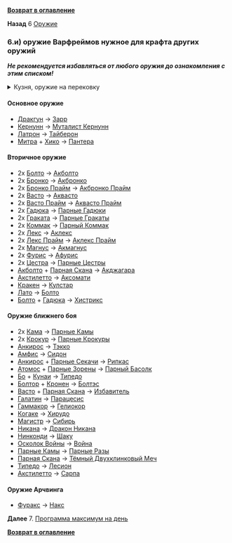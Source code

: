 **[Возврат в оглавление](index.md)**

**Назад** 6 [Оружие](06.md)


### 6.и) оружие Варфреймов нужное для крафта других оружий

**_Не рекомендуется избавляться от любого оружия до ознакомления с этим списком!_**

<details>
  <summary> Кузня, оружие на перековку</summary>
  
![Кузня, оружие на перековку](pictures/Smith_table_01.png  "Оружие, которое нужно для создания другого оружия")
    
</details>

#### Основное оружие

*   [Дракгун](https://warframe.fandom.com/ru/wiki/%D0%94%D1%80%D0%B0%D0%BA%D0%B3%D1%83%D0%BD)	→	[Зарр](https://warframe.fandom.com/ru/wiki/%D0%97%D0%B0%D1%80%D1%80)
*   [Кернунн](https://warframe.fandom.com/ru/wiki/%D0%9A%D0%B5%D1%80%D0%BD%D1%83%D0%BD%D0%BD)	→	[Муталист Кернунн](https://warframe.fandom.com/ru/wiki/%D0%9C%D1%83%D1%82%D0%B0%D0%BB%D0%B8%D1%81%D1%82_%D0%9A%D0%B5%D1%80%D0%BD%D1%83%D0%BD%D0%BD)
*   [Латрон](https://warframe.fandom.com/ru/wiki/%D0%9B%D0%B0%D1%82%D1%80%D0%BE%D0%BD)	→	[Тайберон](https://warframe.fandom.com/ru/wiki/%D0%A2%D0%B0%D0%B9%D0%B1%D0%B5%D1%80%D0%BE%D0%BD)
*   [Митра](https://warframe.fandom.com/ru/wiki/%D0%9C%D0%B8%D1%82%D1%80%D0%B0) + [Хико](https://warframe.fandom.com/ru/wiki/%D0%A5%D0%B8%D0%BA%D0%BE)	→	[Пантера](https://warframe.fandom.com/ru/wiki/%D0%9F%D0%B0%D0%BD%D1%82%D0%B5%D1%80%D0%B0)

#### Вторичное оружие
*   2х [Болто](https://warframe.fandom.com/ru/wiki/%D0%91%D0%BE%D0%BB%D1%82%D0%BE)	→	[Акболто](https://warframe.fandom.com/ru/wiki/%D0%90%D0%BA%D0%B1%D0%BE%D0%BB%D1%82%D0%BE)
*   2х [Бронко](https://warframe.fandom.com/ru/wiki/%D0%91%D1%80%D0%BE%D0%BD%D0%BA%D0%BE)	→	[Акбронко](https://warframe.fandom.com/ru/wiki/%D0%90%D0%BA%D0%B1%D1%80%D0%BE%D0%BD%D0%BA%D0%BE)
*   2х [Бронко Прайм](https://warframe.fandom.com/ru/wiki/%D0%91%D1%80%D0%BE%D0%BD%D0%BA%D0%BE_%D0%9F%D1%80%D0%B0%D0%B9%D0%BC)	→	[Акбронко Прайм](https://warframe.fandom.com/ru/wiki/%D0%90%D0%BA%D0%B1%D1%80%D0%BE%D0%BD%D0%BA%D0%BE_%D0%9F%D1%80%D0%B0%D0%B9%D0%BC)
*   2х [Васто](https://warframe.fandom.com/ru/wiki/%D0%92%D0%B0%D1%81%D1%82%D0%BE)	→	[Аквасто](https://warframe.fandom.com/ru/wiki/%D0%90%D0%BA%D0%B2%D0%B0%D1%81%D1%82%D0%BE)
*   2х [Васто Прайм](https://warframe.fandom.com/ru/wiki/%D0%92%D0%B0%D1%81%D1%82%D0%BE_%D0%9F%D1%80%D0%B0%D0%B9%D0%BC)	→	[Аквасто Прайм](https://warframe.fandom.com/ru/wiki/%D0%90%D0%BA%D0%B2%D0%B0%D1%81%D1%82%D0%BE_%D0%9F%D1%80%D0%B0%D0%B9%D0%BC)
*   2х [Гадюка](https://warframe.fandom.com/ru/wiki/%D0%93%D0%B0%D0%B4%D1%8E%D0%BA%D0%B0)	→	[Парные Гадюки](https://warframe.fandom.com/ru/wiki/%D0%9F%D0%B0%D1%80%D0%BD%D1%8B%D0%B5_%D0%93%D0%B0%D0%B4%D1%8E%D0%BA%D0%B8)
*   2х [Граката](https://warframe.fandom.com/ru/wiki/%D0%93%D1%80%D0%B0%D0%BA%D0%B0%D1%82%D0%B0)	→	[Парные Гракаты](https://warframe.fandom.com/ru/wiki/%D0%9F%D0%B0%D1%80%D0%BD%D1%8B%D0%B5_%D0%93%D1%80%D0%B0%D0%BA%D0%B0%D1%82%D1%8B)
*   2х [Коммак](https://warframe.fandom.com/ru/wiki/%D0%9A%D0%BE%D0%BC%D0%BC%D0%B0%D0%BA)	→	[Парный Коммак](https://warframe.fandom.com/ru/wiki/%D0%9F%D0%B0%D1%80%D0%BD%D1%8B%D0%B9_%D0%9A%D0%BE%D0%BC%D0%BC%D0%B0%D0%BA)
*   2х [Лекс](https://warframe.fandom.com/ru/wiki/%D0%9B%D0%B5%D0%BA%D1%81)	→	[Аклекс](https://warframe.fandom.com/ru/wiki/%D0%90%D0%BA%D0%BB%D0%B5%D0%BA%D1%81)
*   2х [Лекс Прайм](https://warframe.fandom.com/ru/wiki/%D0%9B%D0%B5%D0%BA%D1%81_%D0%9F%D1%80%D0%B0%D0%B9%D0%BC)	→	[Аклекс Прайм](https://warframe.fandom.com/ru/wiki/%D0%90%D0%BA%D0%BB%D0%B5%D0%BA%D1%81_%D0%9F%D1%80%D0%B0%D0%B9%D0%BC)
*   2х [Магнус](https://warframe.fandom.com/ru/wiki/%D0%9C%D0%B0%D0%B3%D0%BD%D1%83%D1%81)	→	[Акмагнус](https://warframe.fandom.com/ru/wiki/%D0%90%D0%BA%D0%BC%D0%B0%D0%B3%D0%BD%D1%83%D1%81)
*   2х [Фурис](https://warframe.fandom.com/ru/wiki/%D0%A4%D1%83%D1%80%D0%B8%D1%81)	→	[Афурис](https://warframe.fandom.com/ru/wiki/%D0%90%D1%84%D1%83%D1%80%D0%B8%D1%81)
*   2х [Цестра](https://warframe.fandom.com/ru/wiki/%D0%A6%D0%B5%D1%81%D1%82%D1%80%D0%B0)	→	[Парные Цестры](https://warframe.fandom.com/ru/wiki/%D0%9F%D0%B0%D1%80%D0%BD%D1%8B%D0%B5_%D0%A6%D0%B5%D1%81%D1%82%D1%80%D1%8B)
*   [Акболто](https://warframe.fandom.com/ru/wiki/%D0%90%D0%BA%D0%B1%D0%BE%D0%BB%D1%82%D0%BE) + [Парная Скана](https://warframe.fandom.com/ru/wiki/%D0%9F%D0%B0%D1%80%D0%BD%D0%B0%D1%8F_%D0%A1%D0%BA%D0%B0%D0%BD%D0%B0)	→	[Акджагара](https://warframe.fandom.com/ru/wiki/%D0%90%D0%BA%D0%B4%D0%B6%D0%B0%D0%B3%D0%B0%D1%80%D0%B0)
*   [Акстилетто](https://warframe.fandom.com/ru/wiki/%D0%90%D0%BA%D1%81%D1%82%D0%B8%D0%BB%D0%B5%D1%82%D1%82%D0%BE)	→	[Аксомати](https://warframe.fandom.com/ru/wiki/%D0%90%D0%BA%D1%81%D0%BE%D0%BC%D0%B0%D1%82%D0%B8)
*   [Кракен](https://warframe.fandom.com/ru/wiki/%D0%9A%D1%80%D0%B0%D0%BA%D0%B5%D0%BD)	→	[Кулстар](https://warframe.fandom.com/ru/wiki/%D0%9A%D1%83%D0%BB%D1%81%D1%82%D0%B0%D1%80)
* [Лато](https://warframe.fandom.com/ru/wiki/%D0%9B%D0%B0%D1%82%D0%BE)	→	[Болто](https://warframe.fandom.com/ru/wiki/%D0%91%D0%BE%D0%BB%D1%82%D0%BE)
* [Болто](https://warframe.fandom.com/ru/wiki/%D0%91%D0%BE%D0%BB%D1%82%D0%BE) + [Гадюка](https://warframe.fandom.com/ru/wiki/%D0%93%D0%B0%D0%B4%D1%8E%D0%BA%D0%B0)	→	[Хистрикс](https://warframe.fandom.com/ru/wiki/%D0%A5%D0%B8%D1%81%D1%82%D1%80%D0%B8%D0%BA%D1%81)

#### Оружие ближнего боя
* 2х [Кама](https://warframe.fandom.com/ru/wiki/%D0%9A%D0%B0%D0%BC%D0%B0)	→	[Парные Камы](https://warframe.fandom.com/ru/wiki/%D0%9F%D0%B0%D1%80%D0%BD%D1%8B%D0%B5_%D0%9A%D0%B0%D0%BC%D1%8B)
* 2x [Крокур](https://warframe.fandom.com/ru/wiki/%D0%9A%D1%80%D0%BE%D0%BA%D1%83%D1%80)	→	[Парные Крокуры](https://warframe.fandom.com/ru/wiki/%D0%9F%D0%B0%D1%80%D0%BD%D1%8B%D0%B5_%D0%9A%D1%80%D0%BE%D0%BA%D1%83%D1%80%D1%8B)
* [Анкирос](https://warframe.fandom.com/ru/wiki/%D0%90%D0%BD%D0%BA%D0%B8%D1%80%D0%BE%D1%81)	→	[Тэкко](https://warframe.fandom.com/ru/wiki/%D0%A2%D1%8D%D0%BA%D0%BA%D0%BE)
* [Амфис](https://warframe.fandom.com/ru/wiki/%D0%90%D0%BC%D1%84%D0%B8%D1%81)	→	[Сидон](https://warframe.fandom.com/ru/wiki/%D0%A1%D0%B8%D0%B4%D0%BE%D0%BD)
* [Анкирос](https://warframe.fandom.com/ru/wiki/%D0%90%D0%BD%D0%BA%D0%B8%D1%80%D0%BE%D1%81) + [Парные Секачи](https://warframe.fandom.com/ru/wiki/%D0%9F%D0%B0%D1%80%D0%BD%D1%8B%D0%B5_%D0%A1%D0%B5%D0%BA%D0%B0%D1%87%D0%B8)	→	[Рипкас](https://warframe.fandom.com/ru/wiki/%D0%A0%D0%B8%D0%BF%D0%BA%D0%B0%D1%81)
* [Атомос](https://warframe.fandom.com/ru/wiki/%D0%90%D1%82%D0%BE%D0%BC%D0%BE%D1%81) + [Парные Зорены](https://warframe.fandom.com/ru/wiki/%D0%9F%D0%B0%D1%80%D0%BD%D1%8B%D0%B5_%D0%97%D0%BE%D1%80%D0%B5%D0%BD%D1%8B)	→	[Парный Басолк](https://warframe.fandom.com/ru/wiki/%D0%9F%D0%B0%D1%80%D0%BD%D1%8B%D0%B9_%D0%91%D0%B0%D1%81%D0%BE%D0%BB%D0%BA)
* [Бо](https://warframe.fandom.com/ru/wiki/%D0%91%D0%BE) + [Кунаи](https://warframe.fandom.com/ru/wiki/%D0%9A%D1%83%D0%BD%D0%B0%D0%B8)	→	[Типедо](https://warframe.fandom.com/ru/wiki/%D0%A2%D0%B8%D0%BF%D0%B5%D0%B4%D0%BE)
* [Болтор](https://warframe.fandom.com/ru/wiki/%D0%91%D0%BE%D0%BB%D1%82%D0%BE%D1%80) + [Кронен](https://warframe.fandom.com/ru/wiki/%D0%9A%D1%80%D0%BE%D0%BD%D0%B5%D0%BD)	→	[Болтэс](https://warframe.fandom.com/ru/wiki/%D0%91%D0%BE%D0%BB%D1%82%D1%8D%D1%81)
* [Васто](https://warframe.fandom.com/ru/wiki/%D0%92%D0%B0%D1%81%D1%82%D0%BE) + [Парная Скана](https://warframe.fandom.com/ru/wiki/%D0%9F%D0%B0%D1%80%D0%BD%D0%B0%D1%8F_%D0%A1%D0%BA%D0%B0%D0%BD%D0%B0)	→	[Избавитель](https://warframe.fandom.com/ru/wiki/%D0%98%D0%B7%D0%B1%D0%B0%D0%B2%D0%B8%D1%82%D0%B5%D0%BB%D1%8C)
* [Галатин](https://warframe.fandom.com/ru/wiki/%D0%93%D0%B0%D0%BB%D0%B0%D1%82%D0%B8%D0%BD)	→	[Парацесис](https://warframe.fandom.com/ru/wiki/%D0%9F%D0%B0%D1%80%D0%B0%D1%86%D0%B5%D1%81%D0%B8%D1%81)
* [Гаммакор](https://warframe.fandom.com/ru/wiki/%D0%93%D0%B0%D0%BC%D0%BC%D0%B0%D0%BA%D0%BE%D1%80)	→	[Гелиокор](https://warframe.fandom.com/ru/wiki/%D0%93%D0%B5%D0%BB%D0%B8%D0%BE%D0%BA%D0%BE%D1%80)
* [Когаке](https://warframe.fandom.com/ru/wiki/%D0%9A%D0%BE%D0%B3%D0%B0%D0%BA%D0%B5)	→	[Хирудо](https://warframe.fandom.com/ru/wiki/%D0%A5%D0%B8%D1%80%D1%83%D0%B4%D0%BE)
* [Магистр](https://warframe.fandom.com/ru/wiki/%D0%9C%D0%B0%D0%B3%D0%B8%D1%81%D1%82%D1%80)	→	[Сибирь](https://warframe.fandom.com/ru/wiki/%D0%A1%D0%B8%D0%B1%D0%B8%D1%80%D1%8C)
* [Никана](https://warframe.fandom.com/ru/wiki/%D0%9D%D0%B8%D0%BA%D0%B0%D0%BD%D0%B0)	→	[Дракон Никана](https://warframe.fandom.com/ru/wiki/%D0%94%D1%80%D0%B0%D0%BA%D0%BE%D0%BD_%D0%9D%D0%B8%D0%BA%D0%B0%D0%BD%D0%B0)
* [Нинконди](https://warframe.fandom.com/ru/wiki/%D0%9D%D0%B8%D0%BD%D0%BA%D0%BE%D0%BD%D0%B4%D0%B8)	→	[Шаку](https://warframe.fandom.com/ru/wiki/%D0%A8%D0%B0%D0%BA%D1%83)
* [Осколок Войны](https://warframe.fandom.com/ru/wiki/%D0%9E%D1%81%D0%BA%D0%BE%D0%BB%D0%BE%D0%BA_%D0%92%D0%BE%D0%B9%D0%BD%D1%8B)	→	[Война](https://warframe.fandom.com/ru/wiki/%D0%92%D0%BE%D0%B9%D0%BD%D0%B0_(%D0%BE%D1%80%D1%83%D0%B6%D0%B8%D0%B5))
* [Парные Камы](https://warframe.fandom.com/ru/wiki/%D0%9F%D0%B0%D1%80%D0%BD%D1%8B%D0%B5_%D0%9A%D0%B0%D0%BC%D1%8B)	→	[Парные Разы](https://warframe.fandom.com/ru/wiki/%D0%9F%D0%B0%D1%80%D0%BD%D0%B0%D1%8F_%D0%A0%D0%B0%D0%B7%D0%B0)
* [Парная Скана](https://warframe.fandom.com/ru/wiki/%D0%9F%D0%B0%D1%80%D0%BD%D0%B0%D1%8F_%D0%A1%D0%BA%D0%B0%D0%BD%D0%B0)	→	[Тёмный Двухклинковый Меч](https://warframe.fandom.com/ru/wiki/%D0%A2%D1%91%D0%BC%D0%BD%D1%8B%D0%B9_%D0%94%D0%B2%D1%83%D1%85%D0%BA%D0%BB%D0%B8%D0%BD%D0%BA%D0%BE%D0%B2%D1%8B%D0%B9_%D0%9C%D0%B5%D1%87)
* [Типедо](https://warframe.fandom.com/ru/wiki/%D0%A2%D0%B8%D0%BF%D0%B5%D0%B4%D0%BE)	→	[Лесион](https://warframe.fandom.com/ru/wiki/%D0%9B%D0%B5%D1%81%D0%B8%D0%BE%D0%BD)
* [Акстилетто](https://warframe.fandom.com/ru/wiki/%D0%90%D0%BA%D1%81%D1%82%D0%B8%D0%BB%D0%B5%D1%82%D1%82%D0%BE)	→	[Сарпа](https://warframe.fandom.com/ru/wiki/%D0%A1%D0%B0%D1%80%D0%BF%D0%B0)

#### Оружие Арчвинга
* [Фуракс](https://warframe.fandom.com/ru/wiki/%D0%A4%D1%83%D1%80%D0%B0%D0%BA%D1%81)	→	[Накс](https://warframe.fandom.com/ru/wiki/%D0%9D%D0%B0%D0%BA%D1%81)




**Далее** 7. [Программа максимум на день](07.md)

**[Возврат в оглавление](index.md)**